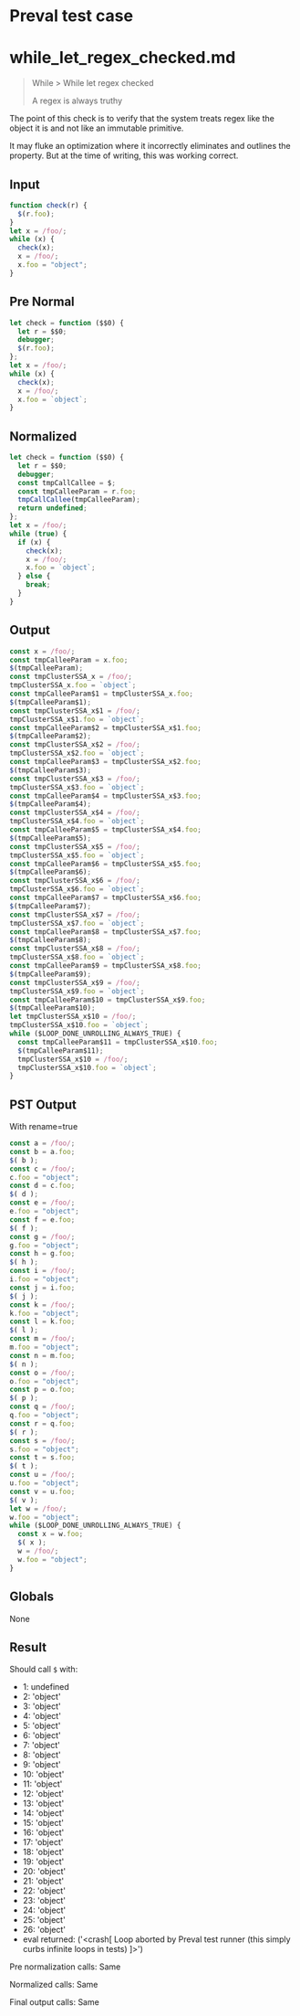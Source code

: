 # Preval test case

# while_let_regex_checked.md

> While > While let regex checked
>
> A regex is always truthy

The point of this check is to verify that the system treats regex like the
object it is and not like an immutable primitive.

It may fluke an optimization where it incorrectly eliminates and outlines
the property. But at the time of writing, this was working correct.

## Input

`````js filename=intro
function check(r) {
  $(r.foo);
}
let x = /foo/; 
while (x) {
  check(x);
  x = /foo/;
  x.foo = "object";
}
`````

## Pre Normal


`````js filename=intro
let check = function ($$0) {
  let r = $$0;
  debugger;
  $(r.foo);
};
let x = /foo/;
while (x) {
  check(x);
  x = /foo/;
  x.foo = `object`;
}
`````

## Normalized


`````js filename=intro
let check = function ($$0) {
  let r = $$0;
  debugger;
  const tmpCallCallee = $;
  const tmpCalleeParam = r.foo;
  tmpCallCallee(tmpCalleeParam);
  return undefined;
};
let x = /foo/;
while (true) {
  if (x) {
    check(x);
    x = /foo/;
    x.foo = `object`;
  } else {
    break;
  }
}
`````

## Output


`````js filename=intro
const x = /foo/;
const tmpCalleeParam = x.foo;
$(tmpCalleeParam);
const tmpClusterSSA_x = /foo/;
tmpClusterSSA_x.foo = `object`;
const tmpCalleeParam$1 = tmpClusterSSA_x.foo;
$(tmpCalleeParam$1);
const tmpClusterSSA_x$1 = /foo/;
tmpClusterSSA_x$1.foo = `object`;
const tmpCalleeParam$2 = tmpClusterSSA_x$1.foo;
$(tmpCalleeParam$2);
const tmpClusterSSA_x$2 = /foo/;
tmpClusterSSA_x$2.foo = `object`;
const tmpCalleeParam$3 = tmpClusterSSA_x$2.foo;
$(tmpCalleeParam$3);
const tmpClusterSSA_x$3 = /foo/;
tmpClusterSSA_x$3.foo = `object`;
const tmpCalleeParam$4 = tmpClusterSSA_x$3.foo;
$(tmpCalleeParam$4);
const tmpClusterSSA_x$4 = /foo/;
tmpClusterSSA_x$4.foo = `object`;
const tmpCalleeParam$5 = tmpClusterSSA_x$4.foo;
$(tmpCalleeParam$5);
const tmpClusterSSA_x$5 = /foo/;
tmpClusterSSA_x$5.foo = `object`;
const tmpCalleeParam$6 = tmpClusterSSA_x$5.foo;
$(tmpCalleeParam$6);
const tmpClusterSSA_x$6 = /foo/;
tmpClusterSSA_x$6.foo = `object`;
const tmpCalleeParam$7 = tmpClusterSSA_x$6.foo;
$(tmpCalleeParam$7);
const tmpClusterSSA_x$7 = /foo/;
tmpClusterSSA_x$7.foo = `object`;
const tmpCalleeParam$8 = tmpClusterSSA_x$7.foo;
$(tmpCalleeParam$8);
const tmpClusterSSA_x$8 = /foo/;
tmpClusterSSA_x$8.foo = `object`;
const tmpCalleeParam$9 = tmpClusterSSA_x$8.foo;
$(tmpCalleeParam$9);
const tmpClusterSSA_x$9 = /foo/;
tmpClusterSSA_x$9.foo = `object`;
const tmpCalleeParam$10 = tmpClusterSSA_x$9.foo;
$(tmpCalleeParam$10);
let tmpClusterSSA_x$10 = /foo/;
tmpClusterSSA_x$10.foo = `object`;
while ($LOOP_DONE_UNROLLING_ALWAYS_TRUE) {
  const tmpCalleeParam$11 = tmpClusterSSA_x$10.foo;
  $(tmpCalleeParam$11);
  tmpClusterSSA_x$10 = /foo/;
  tmpClusterSSA_x$10.foo = `object`;
}
`````

## PST Output

With rename=true

`````js filename=intro
const a = /foo/;
const b = a.foo;
$( b );
const c = /foo/;
c.foo = "object";
const d = c.foo;
$( d );
const e = /foo/;
e.foo = "object";
const f = e.foo;
$( f );
const g = /foo/;
g.foo = "object";
const h = g.foo;
$( h );
const i = /foo/;
i.foo = "object";
const j = i.foo;
$( j );
const k = /foo/;
k.foo = "object";
const l = k.foo;
$( l );
const m = /foo/;
m.foo = "object";
const n = m.foo;
$( n );
const o = /foo/;
o.foo = "object";
const p = o.foo;
$( p );
const q = /foo/;
q.foo = "object";
const r = q.foo;
$( r );
const s = /foo/;
s.foo = "object";
const t = s.foo;
$( t );
const u = /foo/;
u.foo = "object";
const v = u.foo;
$( v );
let w = /foo/;
w.foo = "object";
while ($LOOP_DONE_UNROLLING_ALWAYS_TRUE) {
  const x = w.foo;
  $( x );
  w = /foo/;
  w.foo = "object";
}
`````

## Globals

None

## Result

Should call `$` with:
 - 1: undefined
 - 2: 'object'
 - 3: 'object'
 - 4: 'object'
 - 5: 'object'
 - 6: 'object'
 - 7: 'object'
 - 8: 'object'
 - 9: 'object'
 - 10: 'object'
 - 11: 'object'
 - 12: 'object'
 - 13: 'object'
 - 14: 'object'
 - 15: 'object'
 - 16: 'object'
 - 17: 'object'
 - 18: 'object'
 - 19: 'object'
 - 20: 'object'
 - 21: 'object'
 - 22: 'object'
 - 23: 'object'
 - 24: 'object'
 - 25: 'object'
 - 26: 'object'
 - eval returned: ('<crash[ Loop aborted by Preval test runner (this simply curbs infinite loops in tests) ]>')

Pre normalization calls: Same

Normalized calls: Same

Final output calls: Same
